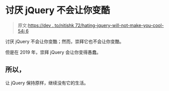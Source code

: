 # 讨厌 jQuery 不会让你变酷

> 原文:[https://dev . to/nitishk 72/hating-jquery-will-not-make-you-cool-54j 6](https://dev.to/nitishk72/hating-jquery-will-not-make-you-cool-54j6)

讨厌 jQuery 不会让你变酷；然而，崇拜它也不会让你变酷。

但是在 2019 年，崇拜 jQuery 会让你变得愚蠢。

## [](#so)所以，

让 jQuery 保持原样，继续没有它的生活。